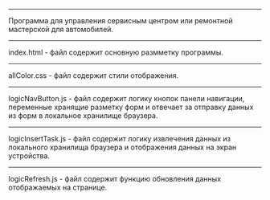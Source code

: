 ***
Программа для управления сервисным центром или ремонтной мастерской для автомобилей.
***
index.html - файл содержит основную размметку программы.
***
allColor.css - файл содержит стили отображения.
***
logicNavButton.js - файл содержит логику кнопок панели навигации, 
переменные хранящие разметку форм и отвечает за отправку данных из форм в локальное хранилище браузера.
***
logicInsertTask.js - файл содержит логику извлечения данных из локального хранилища браузера и отображения данных на экран устройства.
***
logicRefresh.js - файл содержит функцию обновления данных отображаемых на странице. 


